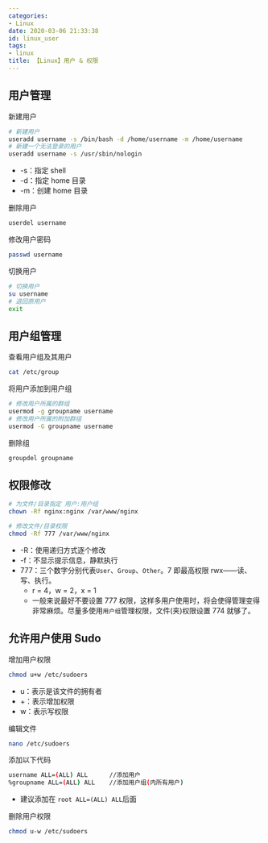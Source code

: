 ```yaml
---
categories:
- Linux
date: 2020-03-06 21:33:38
id: linux_user
tags:
- linux
title: 【Linux】用户 & 权限
---
```


## 用户管理

新建用户

```bash
# 新建用户
useradd username -s /bin/bash -d /home/username -m /home/username
# 新建一个无法登录的用户
useradd username -s /usr/sbin/nologin
```

- -s：指定 shell
- -d：指定 home 目录
- -m：创建 home 目录

删除用户

```bash
userdel username
```

修改用户密码

```bash
passwd username
```

<!-- more -->

切换用户

```bash
# 切换用户
su username
# 退回原用户
exit
```

## 用户组管理

查看用户组及其用户

```bash
cat /etc/group
```

将用户添加到用户组

```bash
# 修改用户所属的群组
usermod -g groupname username
# 修改用户所属的附加群组
usermod -G groupname username
```

删除组

```bash
groupdel groupname
```

## 权限修改

```bash
# 为文件/目录指定 用户:用户组
chown -Rf nginx:nginx /var/www/nginx

# 修改文件/目录权限
chmod -Rf 777 /var/www/nginx
```

- -R：使用递归方式逐个修改
- -f：不显示提示信息，静默执行
- 777：三个数字分别代表`User`、`Group`、`Other`。7 即最高权限 rwx——读、写、执行。
    - r = 4，w = 2，x = 1
    - 一般来说最好不要设置 777 权限，这样多用户使用时，将会使得管理变得非常麻烦。尽量多使用`用户组`管理权限，文件(夹)权限设置 774 就够了。

## 允许用户使用 Sudo

增加用户权限

```bash
chmod u+w /etc/sudoers
```

- u：表示是该文件的拥有者
- +：表示增加权限
- w：表示写权限

编辑文件

```bash
nano /etc/sudoers
```

添加以下代码

```bash
username ALL=(ALL) ALL		//添加用户
%groupname ALL=(ALL) ALL	//添加用户组(内所有用户)
```

- 建议添加在 `root ALL=(ALL) ALL`后面

删除用户权限

```bash
chmod u-w /etc/sudoers
```
